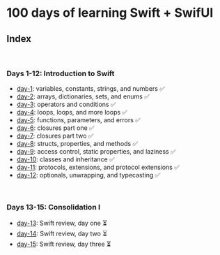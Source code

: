# 100 days of learning Swift + SwifUI

## Index
<br />

### Days 1-12: Introduction to Swift
* [day-1](https://github.com/NatanaelUF17/100-days-of-swiftui/tree/master/day-1): variables, constants, strings, and numbers ✅
* [day-2](https://github.com/NatanaelUF17/100-days-of-swiftui/tree/master/day-2/): arrays, dictionaries, sets, and enums ✅
* [day-3](https://github.com/NatanaelUF17/100-days-of-swiftui/tree/master/day-3/): operators and conditions ✅
* [day-4](https://github.com/NatanaelUF17/100-days-of-swiftui/tree/master/day-4/): loops, loops, and more loops ✅
* [day-5](https://github.com/NatanaelUF17/100-days-of-swiftui/tree/master/day-5/): functions, parameters, and errors ✅
* [day-6](https://github.com/NatanaelUF17/100-days-of-swiftui/tree/master/day-6/): closures part one ✅
* [day-7](https://github.com/NatanaelUF17/100-days-of-swiftui/tree/master/day-7/): closures part two ✅
* [day-8](https://github.com/NatanaelUF17/100-days-of-swiftui/tree/master/day-8/): structs, properties, and methods ✅
* [day-9](https://github.com/NatanaelUF17/100-days-of-swiftui/tree/master/day-9/): access control, static properties, and laziness ✅
* [day-10](https://github.com/NatanaelUF17/100-days-of-swiftui/tree/master/day-10/): classes and inheritance ✅
* [day-11](https://github.com/NatanaelUF17/100-days-of-swiftui/tree/master/day-11/): protocols, extensions, and protocol extensions ✅
* [day-12](https://github.com/NatanaelUF17/100-days-of-swiftui/tree/master/day-12/): optionals, unwrapping, and typecasting ✅

<br />

### Days 13-15: Consolidation I
* [day-13](https://github.com/NatanaelUF17/100-days-of-swiftui/tree/master/day-13): Swift review, day one ⏳
* [day-14](https://github.com/NatanaelUF17/100-days-of-swiftui/tree/master/day-14): Swift review, day two ⏳
* [day-15](https://github.com/NatanaelUF17/100-days-of-swiftui/tree/master/day-15): Swift review, day three ⏳